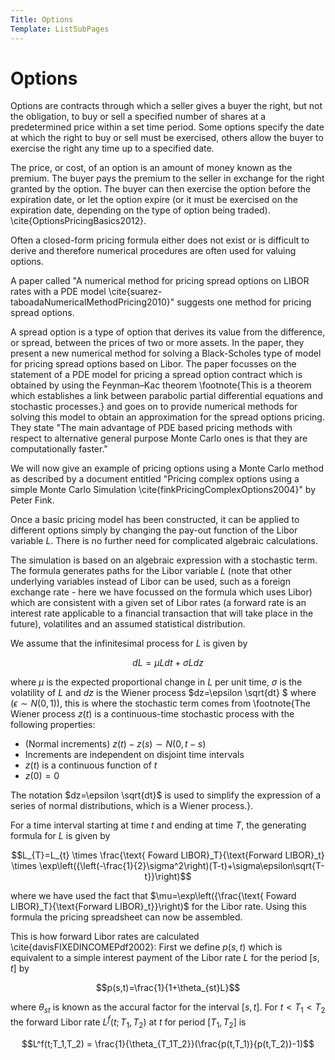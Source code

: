 ```yaml
---
Title: Options
Template: ListSubPages
---
```


# Options

Options are contracts through which a seller gives a buyer the right, but not the obligation, 
to buy or sell a specified number of shares at a predetermined price within a set time period.
Some options specify the date at which the right to buy or sell must be exercised, others allow 
the buyer to exercise the right any time up to a specified date. 

The price, or cost, of an option is an amount of money known as the premium. The buyer pays the
premium to the seller in exchange for the right granted by the option. The buyer can then exercise
the option before the expiration date, or let the option expire (or it must be exercised on the expiration
date, depending on the type of option being traded). \cite{OptionsPricingBasics2012}.

Often a closed-form pricing formula either does not exist or is difficult to derive and therefore
numerical procedures are often used for valuing options.

A paper called "A numerical method for pricing spread options on LIBOR rates with a PDE 
model \cite{suarez-taboadaNumericalMethodPricing2010}" suggests one method for pricing spread options. 

A spread option is a type of option that derives its value from the difference, or spread, 
between the prices of two or more assets. In the paper, they present a new numerical method 
for solving a Black-Scholes type of model for pricing spread options based on Libor. The paper 
focusses on the statement of a PDE model for pricing a spread option contract which is obtained 
by using the Feynman–Kac theorem \footnote{This is a theorem which establishes a link between
parabolic partial differential equations and stochastic processes.} and goes on to provide 
numerical methods for solving this model to obtain an approximation for the spread options 
pricing. They state "The main advantage of PDE based pricing methods with respect to alternative
general purpose Monte Carlo ones is that they are computationally faster." 

We will now give an example of pricing options using a Monte Carlo method as described by 
a document entitled "Pricing complex options using a simple Monte Carlo 
Simulation \cite{finkPricingComplexOptions2004}" by Peter Fink. 

Once a basic pricing model has been constructed, it can be applied to different options 
simply by changing the pay-out function of the Libor variable $L$. There is no further 
need for complicated algebraic calculations.

The simulation is based on an algebraic expression with a stochastic term. The formula
generates paths for the Libor variable $L$ (note that other underlying variables instead 
of Libor can be used, such as a foreign exchange rate - here we have focussed on the formula 
which uses Libor) which are consistent with a given set of Libor rates (a forward rate is 
an interest rate applicable to a financial transaction that will take place in the future), 
volatilites and an assumed statistical distribution. 

We assume that the infinitesimal process for $L$ is given by 


$$dL=\mu Ldt + \sigma L dz$$


where $\mu$ is the expected proportional change in $L$ per unit time, $\sigma$ is the volatility of $L$ and $dz$ is 
the Wiener process $dz=\epsilon \sqrt{dt} $ where ($\epsilon \sim N(0,1)$), this is where the stochastic term comes 
from \footnote{The Wiener process $z(t)$ is a continuous-time stochastic process with the following properties:

- (Normal increments) $z(t)-z(s) \sim N(0,t-s)$
- Increments are independent on disjoint time intervals
- $z(t)$ is a continuous function of $t$
- $z(0)=0$

The notation $dz=\epsilon \sqrt{dt}$ is used to simplify the expression of a series of normal distributions, 
which is a Wiener process.}.

For a time interval starting at time $t$ and ending at time $T$, the generating formula for $L$ is given by 


$$L_{T}=L_{t} \times \frac{\text{ Foward LIBOR}_T}{\text{Forward LIBOR}_t} \times \exp\left({\left(-\frac{1}{2}\sigma^2\right)(T-t)+\sigma\epsilon\sqrt{T-t}}\right)$$


where we have used the fact that $\mu=\exp\left({\frac{\text{ Foward LIBOR}_T}{\text{Forward LIBOR}_t}}\right)$ for 
the Libor rate. Using this formula the pricing spreadsheet can now be assembled. 

This is how forward Libor rates are calculated \cite{davisFIXEDINCOMEPdf2002}:
First we define $p(s,t)$ which is equivalent to a simple interest payment of the 
Libor rate $L$ for the period $[s,t]$ by


$$p(s,t)=\frac{1}{1+\theta_{st}L}$$


where $\theta_{st}$ is known as the accural factor for the interval $[s,t]$. 
For $t<T_1<T_2$ the forward Libor rate $L^f(t;T_1,T_2)$ at $t$ for period $[T_1,T_2]$ is

$$L^f(t;T_1,T_2) = \frac{1}{\theta_{T_1T_2}}(\frac{p(t,T_1)}{p(t,T_2)}-1)$$
